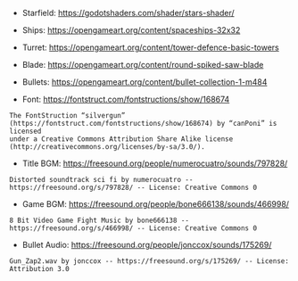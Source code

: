 - Starfield: <https://godotshaders.com/shader/stars-shader/>
- Ships: <https://opengameart.org/content/spaceships-32x32>
- Turret: <https://opengameart.org/content/tower-defence-basic-towers>
- Blade: <https://opengameart.org/content/round-spiked-saw-blade>
- Bullets: <https://opengameart.org/content/bullet-collection-1-m484>

- Font: <https://fontstruct.com/fontstructions/show/168674>

```
The FontStruction “silvergun”
(https://fontstruct.com/fontstructions/show/168674) by “canPoni” is licensed
under a Creative Commons Attribution Share Alike license
(http://creativecommons.org/licenses/by-sa/3.0/).
```
- Title BGM: <https://freesound.org/people/numerocuatro/sounds/797828/>

```
Distorted soundtrack sci fi by numerocuatro -- https://freesound.org/s/797828/ -- License: Creative Commons 0
```

- Game BGM: <https://freesound.org/people/bone666138/sounds/466998/>

```
8 Bit Video Game Fight Music by bone666138 -- https://freesound.org/s/466998/ -- License: Creative Commons 0
```

- Bullet Audio: <https://freesound.org/people/jonccox/sounds/175269/>

```
Gun_Zap2.wav by jonccox -- https://freesound.org/s/175269/ -- License: Attribution 3.0
```
